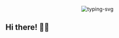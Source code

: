 <p align="center">
   <img src="https://readme-typing-svg.herokuapp.com?font=Cascadia+Code&size=28&pause=1000&color=849B91&center=true&vCenter=true&width=450&lines=%23+Do+What+You+Cant;%40MongooseOrion" alt="typing-svg">

## Hi there! 👋😈

<!--
**MongooseOrion/MongooseOrion** is a ✨ _special_ ✨ repository because its `README.md` (this file) appears on your GitHub profile.

Here are some ideas to get you started:

- 🔭 I’m currently working on ...
- 🌱 I’m currently learning ...
- 👯 I’m looking to collaborate on ...
- 🤔 I’m looking for help with ...
- 💬 Ask me about ...
- 📫 How to reach me: ...
- 😄 Pronouns: ...
- ⚡ Fun fact: ...
-->
